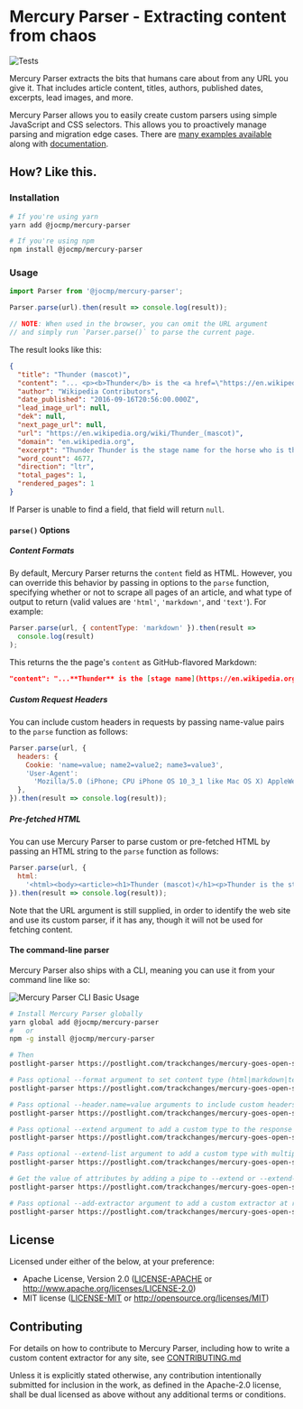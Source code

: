 # Mercury Parser - Extracting content from chaos

![Tests](https://github.com/jocmp/mercury-parser/actions/workflows/ci.yml/badge.svg)

Mercury Parser extracts the bits that humans care about from any URL you give it. That includes article content, titles, authors, published dates, excerpts, lead images, and more.

Mercury Parser allows you to easily create custom parsers using simple JavaScript and CSS selectors. This allows you to proactively manage parsing and migration edge cases. There are [many examples available](https://github.com/jocmp/mercury-parser/tree/master/src/extractors/custom) along with [documentation](https://github.com/jocmp/mercury-parser/blob/master/src/extractors/custom/README.md).

## How? Like this.

### Installation

```bash
# If you're using yarn
yarn add @jocmp/mercury-parser

# If you're using npm
npm install @jocmp/mercury-parser
```

### Usage

```javascript
import Parser from '@jocmp/mercury-parser';

Parser.parse(url).then(result => console.log(result));

// NOTE: When used in the browser, you can omit the URL argument
// and simply run `Parser.parse()` to parse the current page.
```

The result looks like this:

```json
{
  "title": "Thunder (mascot)",
  "content": "... <p><b>Thunder</b> is the <a href=\"https://en.wikipedia.org/wiki/Stage_name\">stage name</a> for the...",
  "author": "Wikipedia Contributors",
  "date_published": "2016-09-16T20:56:00.000Z",
  "lead_image_url": null,
  "dek": null,
  "next_page_url": null,
  "url": "https://en.wikipedia.org/wiki/Thunder_(mascot)",
  "domain": "en.wikipedia.org",
  "excerpt": "Thunder Thunder is the stage name for the horse who is the official live animal mascot for the Denver Broncos",
  "word_count": 4677,
  "direction": "ltr",
  "total_pages": 1,
  "rendered_pages": 1
}
```

If Parser is unable to find a field, that field will return `null`.

#### `parse()` Options

##### Content Formats

By default, Mercury Parser returns the `content` field as HTML. However, you can override this behavior by passing in options to the `parse` function, specifying whether or not to scrape all pages of an article, and what type of output to return (valid values are `'html'`, `'markdown'`, and `'text'`). For example:

```javascript
Parser.parse(url, { contentType: 'markdown' }).then(result =>
  console.log(result)
);
```

This returns the the page's `content` as GitHub-flavored Markdown:

```json
"content": "...**Thunder** is the [stage name](https://en.wikipedia.org/wiki/Stage_name) for the..."
```

##### Custom Request Headers

You can include custom headers in requests by passing name-value pairs to the `parse` function as follows:

```javascript
Parser.parse(url, {
  headers: {
    Cookie: 'name=value; name2=value2; name3=value3',
    'User-Agent':
      'Mozilla/5.0 (iPhone; CPU iPhone OS 10_3_1 like Mac OS X) AppleWebKit/603.1.30 (KHTML, like Gecko) Version/10.0 Mobile/14E304 Safari/602.1',
  },
}).then(result => console.log(result));
```

##### Pre-fetched HTML

You can use Mercury Parser to parse custom or pre-fetched HTML by passing an HTML string to the `parse` function as follows:

```javascript
Parser.parse(url, {
  html:
    '<html><body><article><h1>Thunder (mascot)</h1><p>Thunder is the stage name for the horse who is the official live animal mascot for the Denver Broncos</p></article></body></html>',
}).then(result => console.log(result));
```

Note that the URL argument is still supplied, in order to identify the web site and use its custom parser, if it has any, though it will not be used for fetching content.

#### The command-line parser

Mercury Parser also ships with a CLI, meaning you can use it from your command line like so:

![Mercury Parser CLI Basic Usage](./assets/parser-basic-usage.gif)

```bash
# Install Mercury Parser globally
yarn global add @jocmp/mercury-parser
#   or
npm -g install @jocmp/mercury-parser

# Then
postlight-parser https://postlight.com/trackchanges/mercury-goes-open-source

# Pass optional --format argument to set content type (html|markdown|text)
postlight-parser https://postlight.com/trackchanges/mercury-goes-open-source --format=markdown

# Pass optional --header.name=value arguments to include custom headers in the request
postlight-parser https://postlight.com/trackchanges/mercury-goes-open-source --header.Cookie="name=value; name2=value2; name3=value3" --header.User-Agent="Mozilla/5.0 (iPhone; CPU iPhone OS 10_3_1 like Mac OS X) AppleWebKit/603.1.30 (KHTML, like Gecko) Version/10.0 Mobile/14E304 Safari/602.1"

# Pass optional --extend argument to add a custom type to the response
postlight-parser https://postlight.com/trackchanges/mercury-goes-open-source --extend credit="p:last-child em"

# Pass optional --extend-list argument to add a custom type with multiple matches
postlight-parser https://postlight.com/trackchanges/mercury-goes-open-source --extend-list categories=".meta__tags-list a"

# Get the value of attributes by adding a pipe to --extend or --extend-list
postlight-parser https://postlight.com/trackchanges/mercury-goes-open-source --extend-list links=".body a|href"

# Pass optional --add-extractor argument to add a custom extractor at runtime.
postlight-parser https://postlight.com/trackchanges/mercury-goes-open-source --add-extractor ./src/extractors/fixtures/postlight.com/index.js
```

## License

Licensed under either of the below, at your preference:

- Apache License, Version 2.0
  ([LICENSE-APACHE](LICENSE-APACHE) or http://www.apache.org/licenses/LICENSE-2.0)
- MIT license
  ([LICENSE-MIT](LICENSE-MIT) or http://opensource.org/licenses/MIT)

## Contributing

For details on how to contribute to Mercury Parser, including how to write a custom content extractor for any site, see [CONTRIBUTING.md](./CONTRIBUTING.md)

Unless it is explicitly stated otherwise, any contribution intentionally submitted for inclusion in the work, as defined in the Apache-2.0 license, shall be dual licensed as above without any additional terms or conditions.
